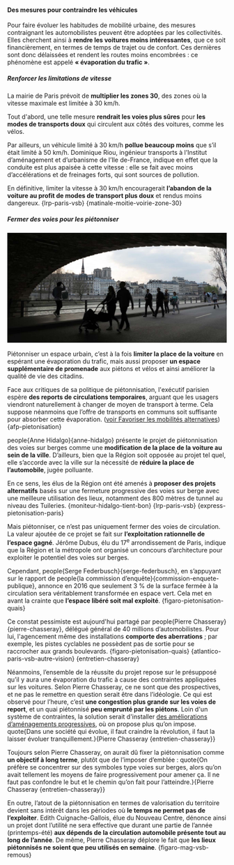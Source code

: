 #### Des mesures pour contraindre les véhicules

Pour faire évoluer les habitudes de mobilité urbaine, des mesures contraignant les automobilistes peuvent être adoptées par les collectivités. Elles cherchent ainsi à **rendre les voitures moins intéressantes**, que ce soit financièrement, en termes de temps de trajet ou de confort. Ces dernières sont donc délaissées et rendent les routes moins encombrées : ce phénomène est appelé **« évaporation du trafic »**.

##### Renforcer les limitations de vitesse
La mairie de Paris prévoit de **multiplier les zones 30**, des zones où la vitesse maximale est limitée à 30 km/h.

Tout d'abord, une telle mesure **rendrait les voies plus sûres** pour **les modes de transports doux** qui circulent aux côtés des voitures, comme les vélos.

Par ailleurs, un véhicule limité à 30 km/h **pollue beaucoup moins** que s’il était limité à 50 km/h. Dominique Riou, ingénieur transports à l’Institut d’aménagement et d’urbanisme de l’Ile de-France, indique en effet que la conduite est plus apaisée à cette vitesse : elle se fait avec moins d’accélérations et de freinages forts, qui sont sources de pollution.

En définitive, limiter la vitesse à 30 km/h encouragerait **l’abandon de la voiture au profit de modes de transport plus doux** et rendus moins dangereux. {lrp-paris-vsb} {matinale-moitie-voirie-zone-30}

##### Fermer des voies pour les piétonniser

![Piétonnisation des voies sur berges (source : europe1.fr) float-left col-6](pietonnisation.jpg)

Piétonniser un espace urbain, c’est à la fois **limiter la place de la voiture** en espérant une évaporation du trafic, mais aussi proposer **un espace supplémentaire de promenade** aux piétons et vélos et ainsi améliorer la qualité de vie des citadins.

Face aux critiques de sa politique de piétonnisation, l'exécutif parisien espère **des reports de circulations temporaires**, arguant que les usagers viendront naturellement à changer de moyen de transport à terme. Cela suppose néanmoins que l’offre de transports en communs soit suffisante pour absorber cette évaporation. ([voir Favoriser les mobilités alternatives](#mobilites-alternatives)) {afp-pietonisation}

people{Anne Hidalgo}{anne-hidalgo} présente le projet de piétonnisation des voies sur berges comme une **modification de la place de la voiture au sein de la ville**. D’ailleurs, bien que la Région soit opposée au projet tel quel, elle s’accorde avec la ville sur la nécessité de **réduire la place de l’automobile**, jugée polluante.

En ce sens, les élus de la Région ont été amenés à **proposer des projets alternatifs** basés sur une fermeture progressive des voies sur berge avec une meilleure utilisation des lieux, notamment des 800 mètres de tunnel au niveau des Tuileries. {moniteur-hidalgo-tient-bon} {lrp-paris-vsb} {express-pietonisation-paris}

Mais piétonniser, ce n’est pas uniquement fermer des voies de circulation. La valeur ajoutée de ce projet se fait sur **l’exploitation rationnelle de l’espace gagné**. Jérôme Dubus, élu du 17<sup>e</sup> arrondissement de Paris, indique que la Région et la métropole ont organisé un concours d’architecture pour exploiter le potentiel des voies sur berges.

Cependant, people{Serge Federbusch}{serge-federbusch}, en s’appuyant sur le rapport de people{la commission d’enquête}{commission-enquete-publique}, annonce en 2016 que seulement 3 % de la surface fermée à la circulation sera véritablement transformée en espace vert. Cela met en avant la crainte que **l’espace libéré soit mal exploité**. {figaro-pietonisation-quais}

Ce constat pessimiste est aujourd'hui partagé par people{Pierre Chasseray}{pierre-chasseray}, délégué général de 40 millions d’automobilistes. Pour lui, l'agencement même des installations **comporte des aberrations** ; par exemple, les pistes cyclables ne possèdent pas de sortie pour se raccrocher aux grands boulevards. {figaro-pietonisation-quais} {atlantico-paris-vsb-autre-vision} {entretien-chasseray}

Néanmoins, l’ensemble de la réussite du projet repose sur le présupposé qu’il y aura une évaporation du trafic à cause des contraintes appliquées sur les voitures. Selon Pierre Chasseray, ce ne sont que des prospectives, et ne pas le remettre en question serait être dans l’idéologie. Ce qui est observé pour l’heure, c’est **une congestion plus grande sur les voies de report**, et un quai piétonnisé **peu emprunté par les piétons**. Loin d'un système de contraintes, la solution serait d'installer [des améliorations d’aménagements progressives](#mobilites-alternatives), où on propose plus qu’on impose. quote{Dans une société qui évolue, il faut craindre la révolution, il faut la laisser évoluer tranquillement.}{Pierre Chasseray {entretien-chasseray}}

Toujours selon Pierre Chasseray, on aurait dû fixer la piétonnisation comme **un objectif à long terme**, plutôt que de l’imposer d’emblée : quote{On préfère se concentrer sur des symboles type voies sur berges, alors qu’on avait tellement les moyens de faire progressivement pour amener ça. Il ne faut pas confondre le but et le chemin qu’on fait pour l’atteindre.}{Pierre Chasseray {entretien-chasseray}}

En outre, l’atout de la piétonnisation en termes de valorisation du territoire devient sans intérêt dans les périodes où **le temps ne permet pas de l’exploiter**. Edith Cuignache-Gallois, élue du Nouveau Centre, dénonce ainsi un projet dont l’utilité ne sera effective que durant une partie de l’année (printemps-été) **aux dépends de la circulation automobile présente tout au long de l’année**. De même, Pierre Chasseray déplore le fait que **les lieux piétonnisés ne soient que peu utilisés en semaine**. {figaro-mag-vsb-remous}
